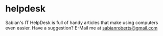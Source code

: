 # helpdesk
Sabian's IT HelpDesk is full of handy articles that make using computers even easier. Have a suggestion? E-Mail me at sabianroberts@gmail.com
